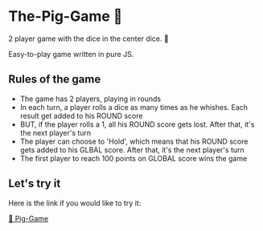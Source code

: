 # The-Pig-Game :pig:

2 player game with the dice in the center dice. :game_die:

Easy-to-play game written in pure JS.

## Rules of the game

- The game has 2 players, playing in rounds
- In each turn, a player rolls a dice as many times as he whishes. Each result get added to his ROUND score
- BUT, if the player rolls a 1, all his ROUND score gets lost. After that, it's the next player's turn
- The player can choose to 'Hold', which means that his ROUND score gets added to his GLBAL score. After that, it's the next player's turn
- The first player to reach 100 points on GLOBAL score wins the game

## Let's try it

Here is the link if you would like to try it:

[:game_die: Pig-Game](https://agnes-kabaly.github.io/Pig-Game/)
